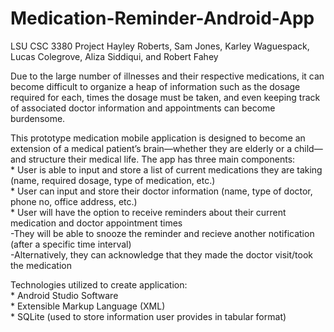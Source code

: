 # Medication-Reminder-Android-App
LSU CSC 3380 Project
Hayley Roberts, Sam Jones, Karley Waguespack, Lucas Colegrove, Aliza Siddiqui, and Robert Fahey

Due to the large number of illnesses and their respective medications, it can become difficult to organize 
a heap of information such as the dosage required for each, times the dosage must be taken, and even 
keeping track of associated doctor information and appointments can become burdensome.

This prototype medication mobile application is designed to become an extension of a medical patient’s brain—whether 
they are elderly or a child—and structure their medical life. 
The app has three main components:  
      * User is able to input and store a list of current medications they are taking (name, required dosage, type of medication, etc.)  
      * User can input and store their doctor information (name, type of doctor, phone no, office address, etc.)  
      * User will have the option to receive reminders about their current medication and doctor appointment times  
          -They will be able to snooze the reminder and recieve another notification (after a specific time interval)   
          -Alternatively, they can acknowledge that they made the doctor visit/took the medication  

Technologies utilized to create application:  
      * Android Studio Software  
      * Extensible Markup Language (XML)  
      * SQLite (used to store information user provides in tabular format)  
      

      
